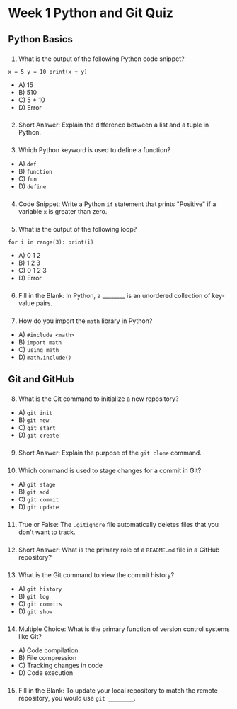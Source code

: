 ﻿# Week 1 Python and Git Quiz

## Python Basics

### 

1.  What is the output of the following Python code snippet?

`x = 5
y = 10
print(x + y)`

-   A) 15
-   B) 510
-   C) 5 + 10
-   D) Error

### 

2.  Short Answer: Explain the difference between a list and a tuple in Python.

### 

3.  Which Python keyword is used to define a function?

-   A) `def`
-   B) `function`
-   C) `fun`
-   D) `define`

### 

4.  Code Snippet: Write a Python `if` statement that prints "Positive" if a variable `x` is greater than zero.

### 

5.  What is the output of the following loop?

`for i in range(3):
    print(i)`

-   A) 0 1 2
-   B) 1 2 3
-   C) 0 1 2 3
-   D) Error

### 

6.  Fill in the Blank: In Python, a ________ is an unordered collection of key-value pairs.

### 

7.  How do you import the `math` library in Python?

-   A) `#include <math>`
-   B) `import math`
-   C) `using math`
-   D) `math.include()`

## Git and GitHub

### 

8.  What is the Git command to initialize a new repository?

-   A) `git init`
-   B) `git new`
-   C) `git start`
-   D) `git create`

### 

9.  Short Answer: Explain the purpose of the `git clone` command.

### 

10.  Which command is used to stage changes for a commit in Git?

-   A) `git stage`
-   B) `git add`
-   C) `git commit`
-   D) `git update`

### 

11.  True or False: The `.gitignore` file automatically deletes files that you don't want to track.

### 

12.  Short Answer: What is the primary role of a `README.md` file in a GitHub repository?

### 

13.  What is the Git command to view the commit history?

-   A) `git history`
-   B) `git log`
-   C) `git commits`
-   D) `git show`

### 

14.  Multiple Choice: What is the primary function of version control systems like Git?

-   A) Code compilation
-   B) File compression
-   C) Tracking changes in code
-   D) Code execution

### 

15.  Fill in the Blank: To update your local repository to match the remote repository, you would use `git ________`.

